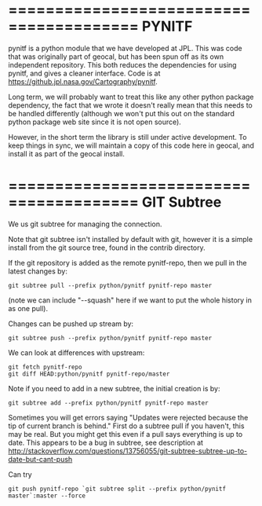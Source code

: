 ========================================
PYNITF
========================================

pynitf is a python module that we have developed at JPL. This was code that
was originally part of geocal, but has been spun off as its own independent
repository. This both reduces the dependencies for using pynitf, and gives a
cleaner interface. Code is at https://github.jpl.nasa.gov/Cartography/pynitf.

Long term, we will probably want to treat this like any other python package
dependency, the fact that we wrote it doesn't really mean that this needs to
be handled differently (although we won't put this out on the standard python
package web site since it is not open source).

However, in the short term the library is still under active development. To
keep things in sync, we will maintain a copy of this code here in geocal,
and install it as part of the geocal install.

========================================
GIT Subtree
========================================

We us git subtree for managing the connection.

Note that git subtree isn't installed by default with git, however it is a
simple install from the git source tree, found in the contrib directory.

If the git repository is added as the remote pynitf-repo, then we pull
in the latest changes by:

    git subtree pull --prefix python/pynitf pynitf-repo master
(note we can include "--squash" here if we want to put the whole history
in as one pull).

Changes can be pushed up stream by:

    git subtree push --prefix python/pynitf pynitf-repo master

We can look at differences with upstream:

    git fetch pynitf-repo
    git diff HEAD:python/pynitf pynitf-repo/master

Note if you need to add in a new subtree, the initial creation is by:

    git subtree add --prefix python/pynitf pynitf-repo master

Sometimes you will get errors saying "Updates were rejected because the
tip of current branch is behind." First do a subtree pull if you haven't,
this may be real. But you might get this even if a pull says everything
is up to date. This appears to be a bug in subtree, see description at
http://stackoverflow.com/questions/13756055/git-subtree-subtree-up-to-date-but-cant-push

Can try 

    git push pynitf-repo `git subtree split --prefix python/pynitf master`:master --force
